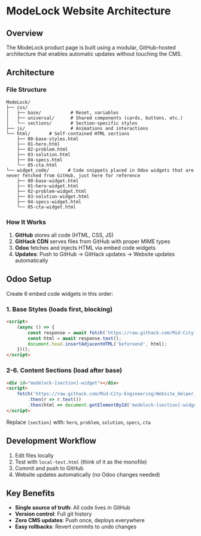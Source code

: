 # ModeLock Website Architecture

## Overview
The ModeLock product page is built using a modular, GitHub-hosted architecture that enables automatic updates without touching the CMS.

## Architecture

### File Structure
```
ModeLock/
├── css/
│   ├── base/           # Reset, variables
│   ├── universal/      # Shared components (cards, buttons, etc.)
│   └── sections/       # Section-specific styles
├── js/                 # Animations and interactions
└── html/       # Self-contained HTML sections
    ├── 00-base-styles.html
    ├── 01-hero.html
    ├── 02-problem.html
    ├── 03-solution.html
    ├── 04-specs.html
    └── 05-cta.html
└── widget_code/       # Code snippets placed in Odoo widgets that are never fetched from GitHub, just here for reference
    ├── 00-base-widget.html
    ├── 01-hero-widget.html
    ├── 02-problem-widget.html
    ├── 03-solution-widget.html
    ├── 04-specs-widget.html
    └── 05-cta-widget.html
```

### How It Works
1. **GitHub** stores all code (HTML, CSS, JS)
2. **GitHack CDN** serves files from GitHub with proper MIME types
3. **Odoo** fetches and injects HTML via embed code widgets
4. **Updates**: Push to GitHub → GitHack updates → Website updates automatically

## Odoo Setup

Create 6 embed code widgets in this order:

### 1. Base Styles (loads first, blocking)
```html
<script>
    (async () => {
        const response = await fetch('https://raw.githack.com/Mid-City-Engineering/Website_Helper_Code/main/ModeLock/html_widgets/00-base-styles.html');
        const html = await response.text();
        document.head.insertAdjacentHTML('beforeend', html);
    })();
</script>
```

### 2-6. Content Sections (load after base)
```html
<div id="modelock-[section]-widget"></div>
<script>
    fetch('https://raw.githack.com/Mid-City-Engineering/Website_Helper_Code/main/ModeLock/html/0X-[section].html')
        .then(r => r.text())
        .then(html => document.getElementById('modelock-[section]-widget').innerHTML = html);
</script>
```

Replace `[section]` with: `hero`, `problem`, `solution`, `specs`, `cta`

## Development Workflow
1. Edit files locally
2. Test with `local-test.html` (think of it as the monofile)
3. Commit and push to GitHub
4. Website updates automatically (no Odoo changes needed)

## Key Benefits
- **Single source of truth**: All code lives in GitHub
- **Version control**: Full git history
- **Zero CMS updates**: Push once, deploys everywhere
- **Easy rollbacks**: Revert commits to undo changes
